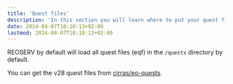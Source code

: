 ```yaml
---
title: 'Quest files'
description: 'In this section you will learn where to put your quest files'
date: 2024-04-07T10:10:13+02:00
lastmod: 2024-04-07T10:10:13+02:00
---
```


REOSERV by default will load all quest files (eqf) in the `/quests` directory by default.

You can get the v28 quest files from [cirras/eo-quests](https://github.com/cirras/eo-quests).
